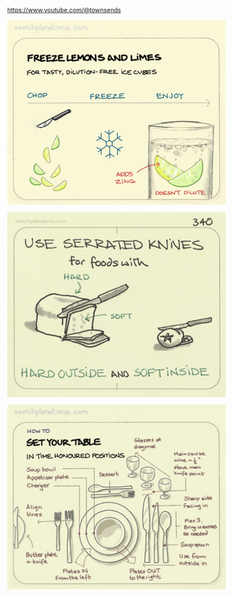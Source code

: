 ---
---

<https://www.youtube.com/@townsends>

![](/assets/static/img/freeze-lemons.jpeg)

![](/assets/static/img/serrated-knives.jpeg)

![](/assets/static/img/set-your-table.jpeg)